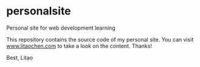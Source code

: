 # personalsite
Personal site for web development learning

This repository contains the source code of my personal site. You can visit www.litaochen.com to take a look on the content.
Thanks!

Best,
Litao
